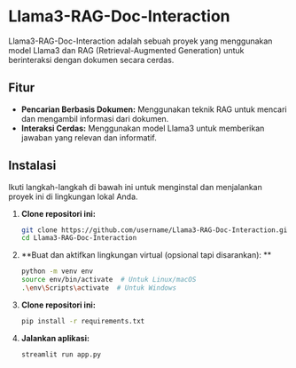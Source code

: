 # Llama3-RAG-Doc-Interaction

Llama3-RAG-Doc-Interaction adalah sebuah proyek yang menggunakan model Llama3 dan RAG (Retrieval-Augmented Generation) untuk berinteraksi dengan dokumen secara cerdas.

## Fitur

- **Pencarian Berbasis Dokumen:** Menggunakan teknik RAG untuk mencari dan mengambil informasi dari dokumen.
- **Interaksi Cerdas:** Menggunakan model Llama3 untuk memberikan jawaban yang relevan dan informatif.

## Instalasi

Ikuti langkah-langkah di bawah ini untuk menginstal dan menjalankan proyek ini di lingkungan lokal Anda.

1. **Clone repositori ini:**

   ```bash
   git clone https://github.com/username/Llama3-RAG-Doc-Interaction.git
   cd Llama3-RAG-Doc-Interaction

2. **Buat dan aktifkan lingkungan virtual (opsional tapi disarankan): **

   ```bash
   python -m venv env
   source env/bin/activate  # Untuk Linux/macOS
   .\env\Scripts\activate  # Untuk Windows

3. **Clone repositori ini:**
   
   ```bash
   pip install -r requirements.txt

4. **Jalankan aplikasi:**

   ```bash
   streamlit run app.py

   

